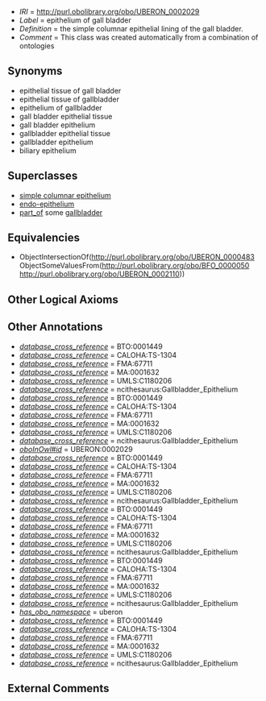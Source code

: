  * *IRI* = http://purl.obolibrary.org/obo/UBERON_0002029
 * *Label* = epithelium of gall bladder
 * *Definition* = the simple columnar epithelial lining of the gall bladder.
 * *Comment* = This class was created automatically from a combination of ontologies

## Synonyms

 * epithelial tissue of gall bladder
 * epithelial tissue of gallbladder
 * epithelium of gallbladder
 * gall bladder epithelial tissue
 * gall bladder epithelium
 * gallbladder epithelial tissue
 * gallbladder epithelium
 * biliary epithelium

## Superclasses

 * [simple columnar epithelium](../../UBERON/85/UBERON_0000485.md)
 * [endo-epithelium](../../UBERON/11/UBERON_0005911.md)
 * [part_of](../../BFO/50/BFO_0000050.md) some [gallbladder](../../UBERON/10/UBERON_0002110.md)

## Equivalencies

 * ObjectIntersectionOf(<http://purl.obolibrary.org/obo/UBERON_0000483> ObjectSomeValuesFrom(<http://purl.obolibrary.org/obo/BFO_0000050> <http://purl.obolibrary.org/obo/UBERON_0002110>))

## Other Logical Axioms


## Other Annotations

 * *[database_cross_reference](../../ef/oboInOwl#hasDbXref.md)* = BTO:0001449
 * *[database_cross_reference](../../ef/oboInOwl#hasDbXref.md)* = CALOHA:TS-1304
 * *[database_cross_reference](../../ef/oboInOwl#hasDbXref.md)* = FMA:67711
 * *[database_cross_reference](../../ef/oboInOwl#hasDbXref.md)* = MA:0001632
 * *[database_cross_reference](../../ef/oboInOwl#hasDbXref.md)* = UMLS:C1180206
 * *[database_cross_reference](../../ef/oboInOwl#hasDbXref.md)* = ncithesaurus:Gallbladder_Epithelium
 * *[database_cross_reference](../../ef/oboInOwl#hasDbXref.md)* = BTO:0001449
 * *[database_cross_reference](../../ef/oboInOwl#hasDbXref.md)* = CALOHA:TS-1304
 * *[database_cross_reference](../../ef/oboInOwl#hasDbXref.md)* = FMA:67711
 * *[database_cross_reference](../../ef/oboInOwl#hasDbXref.md)* = MA:0001632
 * *[database_cross_reference](../../ef/oboInOwl#hasDbXref.md)* = UMLS:C1180206
 * *[database_cross_reference](../../ef/oboInOwl#hasDbXref.md)* = ncithesaurus:Gallbladder_Epithelium
 * *[oboInOwl#id](../../id/oboInOwl#id.md)* = UBERON:0002029
 * *[database_cross_reference](../../ef/oboInOwl#hasDbXref.md)* = BTO:0001449
 * *[database_cross_reference](../../ef/oboInOwl#hasDbXref.md)* = CALOHA:TS-1304
 * *[database_cross_reference](../../ef/oboInOwl#hasDbXref.md)* = FMA:67711
 * *[database_cross_reference](../../ef/oboInOwl#hasDbXref.md)* = MA:0001632
 * *[database_cross_reference](../../ef/oboInOwl#hasDbXref.md)* = UMLS:C1180206
 * *[database_cross_reference](../../ef/oboInOwl#hasDbXref.md)* = ncithesaurus:Gallbladder_Epithelium
 * *[database_cross_reference](../../ef/oboInOwl#hasDbXref.md)* = BTO:0001449
 * *[database_cross_reference](../../ef/oboInOwl#hasDbXref.md)* = CALOHA:TS-1304
 * *[database_cross_reference](../../ef/oboInOwl#hasDbXref.md)* = FMA:67711
 * *[database_cross_reference](../../ef/oboInOwl#hasDbXref.md)* = MA:0001632
 * *[database_cross_reference](../../ef/oboInOwl#hasDbXref.md)* = UMLS:C1180206
 * *[database_cross_reference](../../ef/oboInOwl#hasDbXref.md)* = ncithesaurus:Gallbladder_Epithelium
 * *[database_cross_reference](../../ef/oboInOwl#hasDbXref.md)* = BTO:0001449
 * *[database_cross_reference](../../ef/oboInOwl#hasDbXref.md)* = CALOHA:TS-1304
 * *[database_cross_reference](../../ef/oboInOwl#hasDbXref.md)* = FMA:67711
 * *[database_cross_reference](../../ef/oboInOwl#hasDbXref.md)* = MA:0001632
 * *[database_cross_reference](../../ef/oboInOwl#hasDbXref.md)* = UMLS:C1180206
 * *[database_cross_reference](../../ef/oboInOwl#hasDbXref.md)* = ncithesaurus:Gallbladder_Epithelium
 * *[has_obo_namespace](../../ce/oboInOwl#hasOBONamespace.md)* = uberon
 * *[database_cross_reference](../../ef/oboInOwl#hasDbXref.md)* = BTO:0001449
 * *[database_cross_reference](../../ef/oboInOwl#hasDbXref.md)* = CALOHA:TS-1304
 * *[database_cross_reference](../../ef/oboInOwl#hasDbXref.md)* = FMA:67711
 * *[database_cross_reference](../../ef/oboInOwl#hasDbXref.md)* = MA:0001632
 * *[database_cross_reference](../../ef/oboInOwl#hasDbXref.md)* = UMLS:C1180206
 * *[database_cross_reference](../../ef/oboInOwl#hasDbXref.md)* = ncithesaurus:Gallbladder_Epithelium

## External Comments

